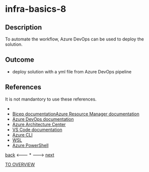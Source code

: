 # infra-basics-8

## Description

To automate the workflow, Azure DevOps can be used to deploy the solution. 

## Outcome

- deploy solution with a yml file from Azure DevOps pipeline 

## References

It is not mandantory to use these references.

- 
- [Bicep documentation](https://docs.microsoft.com/en-us/azure/azure-resource-manager/bicep/)[Azure Resource Manager documentation](https://docs.microsoft.com/en-us/azure/azure-resource-manager/)
- [Azure DevOps documentation](https://docs.microsoft.com/en-us/azure/devops/?view=azure-devops)
- [Azure Architecture Center](https://docs.microsoft.com/en-us/azure/architecture/)
- [VS Code documentation](https://code.visualstudio.com/Docs)
- [Azure CLI](https://docs.microsoft.com/en-us/cli/azure/reference-index?view=azure-cli-latest)
- [WSL](https://docs.microsoft.com/en-us/windows/wsl/about)
- [Azure PowerShell](https://docs.microsoft.com/en-us/powershell/azure/?view=azps-6.6.0)

[back](./infra-basics-7.md) <--- * ---> [next](./infra-basics-9.md)

[TO OVERVIEW](../Infrastructure.md)
